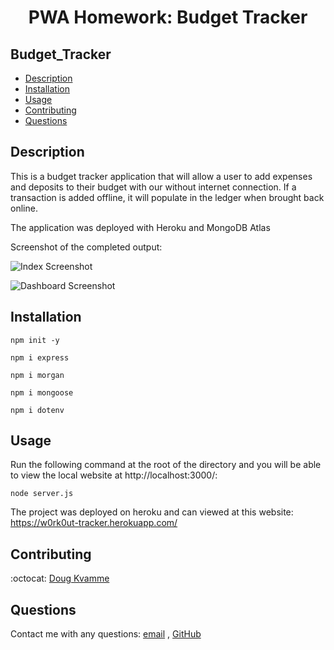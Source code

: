 <h1 align="center">PWA Homework: Budget Tracker</h1>

## Budget_Tracker

- [Description](#description)
- [Installation](#installation)
- [Usage](#usage)
- [Contributing](#contributing)
- [Questions](#questions)

## Description

This is a budget tracker application that will allow a user to add expenses and deposits to their budget with our without internet connection. If a transaction is added offline, it will populate in the ledger when brought back online.

The application was deployed with Heroku and MongoDB Atlas

Screenshot of the completed output:

![Index Screenshot](./src/index.png)

![Dashboard Screenshot](./src/dashboard.png)

## Installation

`npm init -y`

`npm i express`

`npm i morgan`

`npm i mongoose`

`npm i dotenv`

## Usage

Run the following command at the root of the directory and you will be able to view the local website at http://localhost:3000/:

`node server.js`

The project was deployed on heroku and can viewed at this website: https://w0rk0ut-tracker.herokuapp.com/

## Contributing

:octocat: [Doug Kvamme](https://github.com/kvadou)

## Questions

Contact me with any questions: [email](mailto:dougkvamme@gmail.com) , [GitHub](https://github.com/kvadou)<br />
